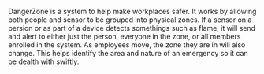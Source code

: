 DangerZone is a system to help make workplaces safer. It works by allowing both people and sensor to be grouped into physical zones. If a sensor on a persion or as part of a device detects somethings such as flame, it will send and alert to either just the person, everyone in the zone, or all members enrolled in the system. As employees move, the zone they are in will also change. This helps identify the area and nature of an emergency so it can be dealth with swiftly.
